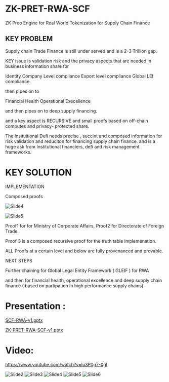 # ZK-PRET-RWA-SCF
ZK Proo Engine for Real World Tokenization for Supply Chain Finance

## KEY PROBLEM

Supply chain Trade Finance is still under served and is a 2-3 Trillion gap. 

KEY issue is validation risk and the privacy aspects that are needed in business information share for 

Identity
Company Level compliance 
Export level compliance
Global LEI compliance

then pipes on to 

Financial Health 
Operational Execellence 

and then pipes on to deep supply financing. 

and a key aspect is RECURSIVE and small proofs based on off-chain computes and privacy- protected share.

The Insituitional Defi needs precise , succint and composed information for risk validation and reduciton for financing supply chain finance. and is a huge ask from Institutional financiers,  defi and risk management frameworks.


# KEY SOLUTION 

IMPLEMENTATION

Composed proofs

![Slide4](https://github.com/user-attachments/assets/1b20e815-42c4-47e5-a750-5f5ecac147b6)


![Slide5](https://github.com/user-attachments/assets/c5e6fd04-3d79-4a74-8dd8-57d69202549f)

Proof1 for for Ministry of Corporate Affairs, 
Proof2 for Directorate of Foreign Trade. 

Proof 3 is a composed recursive proof for the truth table implemenation. 

ALL Proofs at a certain level and below are fully provenanced and provable. 

NEXT STEPS 

Further chaining for   Global Legal Entity Framework ( GLEIF )  for RWA 

and then for financial health, operational excellence and deep supply chain finance ( based on partipation in high performance supply chains) 

# Presentation : 

[SCF-RWA-v1.pptx](https://github.com/user-attachments/files/16574251/SCF-RWA-v1.pptx)

[ZK-PRET-RWA-SCF-v1.pptx](https://github.com/chainaimlabs/ZK-PET-RWA-SCF/blob/main/scf-main/scf-rwa/zkapps/scf-rwa-recursion/docs/ZK-PRET-SCFReimagined-Deck.pptx)

# Video: 

https://www.youtube.com/watch?v=lu3P0g7-XgI




![Slide2](https://github.com/user-attachments/assets/35e10b96-eae5-4521-bbe3-0397196dc35c)
![Slide3](https://github.com/user-attachments/assets/7bb8f4fc-e7f9-49bd-bdd6-1c6e22403368)
![Slide4](https://github.com/user-attachments/assets/f438cb19-b6aa-430d-a044-c6cf4b483c63)
![Slide5](https://github.com/user-attachments/assets/d915baa5-ff5f-4a55-9fcb-7a99386253dd)
![Slide6](https://github.com/user-attachments/assets/55db1c63-9ce1-4e98-847f-9acc73ac3960)



